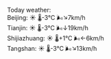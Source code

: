Today weather:  
Beijing: ☀️   🌡️-3°C 🌬️↘7km/h  
Tianjin: ☀️   🌡️-3°C 🌬️↓19km/h  
Shijiazhuang: ☀️   🌡️+1°C 🌬️←6km/h  
Tangshan: ☀️   🌡️-3°C 🌬️↘13km/h  
